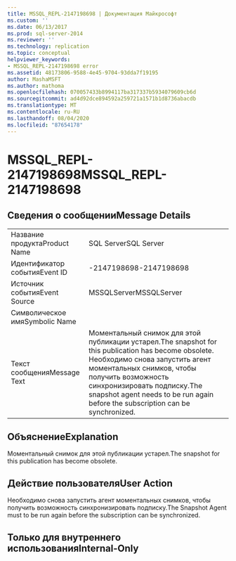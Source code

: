 ```yaml
---
title: MSSQL_REPL-2147198698 | Документация Майкрософт
ms.custom: ''
ms.date: 06/13/2017
ms.prod: sql-server-2014
ms.reviewer: ''
ms.technology: replication
ms.topic: conceptual
helpviewer_keywords:
- MSSQL_REPL-2147198698 error
ms.assetid: 48173806-9588-4e45-9704-93dda7f19195
author: MashaMSFT
ms.author: mathoma
ms.openlocfilehash: 070057433b8994117ba317337b5934079609cb6d
ms.sourcegitcommit: ad4d92dce894592a259721a1571b1d8736abacdb
ms.translationtype: MT
ms.contentlocale: ru-RU
ms.lasthandoff: 08/04/2020
ms.locfileid: "87654178"
---
```

# <a name="mssql_repl-2147198698"></a><span data-ttu-id="efd0a-102">MSSQL_REPL-2147198698</span><span class="sxs-lookup"><span data-stu-id="efd0a-102">MSSQL_REPL-2147198698</span></span>
    
## <a name="message-details"></a><span data-ttu-id="efd0a-103">Сведения о сообщении</span><span class="sxs-lookup"><span data-stu-id="efd0a-103">Message Details</span></span>  
  
|||  
|-|-|  
|<span data-ttu-id="efd0a-104">Название продукта</span><span class="sxs-lookup"><span data-stu-id="efd0a-104">Product Name</span></span>|<span data-ttu-id="efd0a-105">SQL Server</span><span class="sxs-lookup"><span data-stu-id="efd0a-105">SQL Server</span></span>|  
|<span data-ttu-id="efd0a-106">Идентификатор события</span><span class="sxs-lookup"><span data-stu-id="efd0a-106">Event ID</span></span>|<span data-ttu-id="efd0a-107">-2147198698</span><span class="sxs-lookup"><span data-stu-id="efd0a-107">-2147198698</span></span>|  
|<span data-ttu-id="efd0a-108">Источник события</span><span class="sxs-lookup"><span data-stu-id="efd0a-108">Event Source</span></span>|<span data-ttu-id="efd0a-109">MSSQLServer</span><span class="sxs-lookup"><span data-stu-id="efd0a-109">MSSQLServer</span></span>|  
|<span data-ttu-id="efd0a-110">Символическое имя</span><span class="sxs-lookup"><span data-stu-id="efd0a-110">Symbolic Name</span></span>||  
|<span data-ttu-id="efd0a-111">Текст сообщения</span><span class="sxs-lookup"><span data-stu-id="efd0a-111">Message Text</span></span>|<span data-ttu-id="efd0a-112">Моментальный снимок для этой публикации устарел.</span><span class="sxs-lookup"><span data-stu-id="efd0a-112">The snapshot for this publication has become obsolete.</span></span> <span data-ttu-id="efd0a-113">Необходимо снова запустить агент моментальных снимков, чтобы получить возможность синхронизировать подписку.</span><span class="sxs-lookup"><span data-stu-id="efd0a-113">The snapshot agent needs to be run again before the subscription can be synchronized.</span></span>|  
  
## <a name="explanation"></a><span data-ttu-id="efd0a-114">Объяснение</span><span class="sxs-lookup"><span data-stu-id="efd0a-114">Explanation</span></span>  
 <span data-ttu-id="efd0a-115">Моментальный снимок для этой публикации устарел.</span><span class="sxs-lookup"><span data-stu-id="efd0a-115">The snapshot for this publication has become obsolete.</span></span>  
  
## <a name="user-action"></a><span data-ttu-id="efd0a-116">Действие пользователя</span><span class="sxs-lookup"><span data-stu-id="efd0a-116">User Action</span></span>  
 <span data-ttu-id="efd0a-117">Необходимо снова запустить агент моментальных снимков, чтобы получить возможность синхронизировать подписку.</span><span class="sxs-lookup"><span data-stu-id="efd0a-117">The Snapshot Agent must to be run again before the subscription can be synchronized.</span></span>  
  
## <a name="internal-only"></a><span data-ttu-id="efd0a-118">Только для внутреннего использования</span><span class="sxs-lookup"><span data-stu-id="efd0a-118">Internal-Only</span></span>  
  
